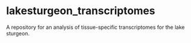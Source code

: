 # lakesturgeon_transcriptomes
A repository for an analysis of tissue-specific transcriptomes for the lake sturgeon.
